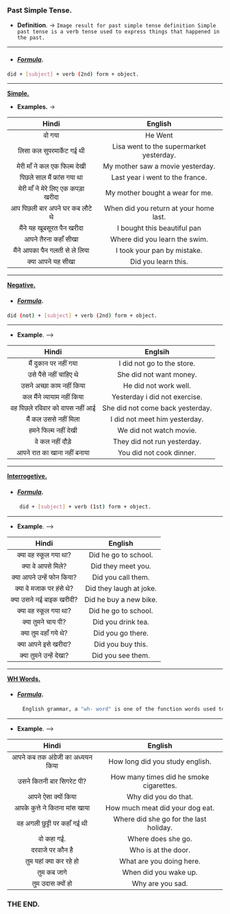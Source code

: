 ### Past Simple Tense.

* __Definition__. -> ``Image result for past simple tense definition
Simple past tense is a verb tense used to express things that happened in the past.``
---
* #### _<u>Formula</u>_.
```bash
did + [subject] + verb (2nd) form + object.
```
---
<u> __Simple.__</u>

* __Examples.__ ->

|Hindi     | English       |
|:-:     | :-:          |
|वो गया   | He Went |
|लिसा कल सुपरमार्केट गई थी| Lisa went to the supermarket yesterday.|
|मेरी माँ ने कल एक फिल्म देखी | My mother saw a movie yesterday.|
|पिछले साल मैं फ्रांस गया था | Last year i went to the france.|
|मेरी माँ ने मेरे लिए एक कपड़ा खरीदा | My mother bought a wear for me.|
|आप पिछली बार अपने घर कब लौटे थे| When did you return at your home last.|
|मैंने यह खूबसूरत पैन खरीदा | I bought this beautiful pan|
|आपने तैरना कहाँ सीखा| Where did you learn the swim.|
|मैंने आपका पैन गलती से ले लिया| I took your pan by mistake.|
|क्या आपने यह सीखा| Did you learn this.|
---
<u> __Negative.__</u>
* #### _<u>Formula</u>_.
```bash
did (not) + [subject] + verb (2nd) form + object.
```
---

* __Example__. -->

| Hindi | Englsih     |
|:-:            |:-:   |
|मैं दुकान पर नहीं गया| I did not go to the store.|
|उसे पैसे नहीं चाहिए थे| She did not want money.|
|उसने अच्छा काम नहीं किया| He did not work well.|
|कल मैंने व्यायाम नहीं किया| Yesterday i did not exercise.|
|वह पिछले रविवार को वापस नहीं आई|She did not come back yesterday.|
|मैं कल उससे नहीं मिला| I did not meet him yesterday.|
|हमने फिल्म नहीं देखी| We did not watch movie.|
|वे कल नहीं दौड़े| They did not run yesterday.|
|आपने रात का खाना नहीं बनाया|You did not cook dinner.|
---
<u> __Interrogetive.__</u>
* #### _<u>Formula</u>_.
```bash
    did + [subject] + verb (1st) form + object.
```
---
* __Example__. -->

|Hindi        |English     |
|:-:          |:-:         |
|क्या वह स्कूल गया था?| Did he go to school.|
|क्या वे आपसे मिले?| Did they meet you.|
|क्या आपने उन्हें फोन किया?|Did you call them.|
|क्या वे मजाक पर हंसे थे?|Did they laugh at joke.|
|क्या उसने नई बाइक खरीदी?|Did he buy a new bike.|
|क्या वह स्कूल गया था?|Did he go to school.|
|क्या तुमने चाय पी?|Did you drink tea.|
|क्या तुम वहाँ गये थे?|Did you go there.|
|क्या आपने इसे खरीदा?|Did you buy this.|
|क्या तुमने उन्हें देखा?|Did you see them.|
---

<u> __WH Words.__</u>
* #### _<u>Formula</u>_.
```bash
     English grammar, a "wh- word" is one of the function words used to begin a wh- question: what, who, whom, whose, which, when, where, why, and how.
 ```
 ---
 * __Example__. -->

 |Hindi     | English       |
 |:-:       | :-:           |
 |आपने कब तक अंग्रेजी का अध्ययन किया|How long did you study english.|
 |उसने कितनी बार सिगरेट पी?|How many times did he smoke cigarettes.|
 |आपने ऐसा क्यों किया|Why did you do that.|
 |आपके कुत्ते ने कितना मांस खाया|How much meat did your dog eat.|
 |वह अगली छुट्टी पर कहाँ गई थी|Where did she go for the last holiday.|
 |वो कहा गई.|Where does she go.|
 |दरवाजे पर कौन है|Who is at the door.|
 |तुम यहां क्या कर रहे हो|What are you doing here.|
 |तुम कब जागे|When did you wake up.|
 |तुम उदास क्यों हो|Why are you sad.|

 ### THE END.